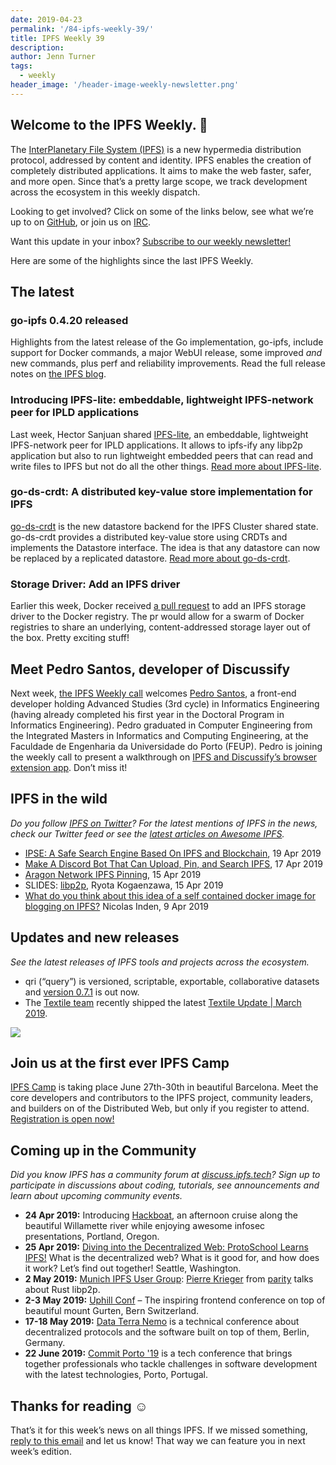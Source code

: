 ```yaml
---
date: 2019-04-23
permalink: '/84-ipfs-weekly-39/'
title: IPFS Weekly 39
description:
author: Jenn Turner
tags:
  - weekly
header_image: '/header-image-weekly-newsletter.png'
---
```


## Welcome to the IPFS Weekly. 👋

The [InterPlanetary File System (IPFS)](https://ipfs.tech/) is a new hypermedia distribution protocol, addressed by content and identity. IPFS enables the creation of completely distributed applications. It aims to make the web faster, safer, and more open. Since that’s a pretty large scope, we track development across the ecosystem in this weekly dispatch.

Looking to get involved? Click on some of the links below, see what we’re up to on [GitHub](https://github.com/ipfs), or join us on [IRC](https://riot.im/app/#/room/#ipfs:matrix.org).

Want this update in your inbox? [Subscribe to our weekly newsletter!](http://eepurl.com/gL2Pi5)

Here are some of the highlights since the last IPFS Weekly.

## The latest

### go-ipfs 0.4.20 released

Highlights from the latest release of the Go implementation, go-ipfs, include support for Docker commands, a major WebUI release, some improved _and_ new commands, plus perf and reliability improvements. Read the full release notes on [the IPFS blog](https://blog.ipfs.tech/83-go-ipfs-0-4-20/).

### Introducing IPFS-lite: embeddable, lightweight IPFS-network peer for IPLD applications

Last week, Hector Sanjuan shared [IPFS-lite](https://github.com/hsanjuan/ipfs-lite), an embeddable, lightweight IPFS-network peer for IPLD applications. It allows to ipfs-ify any libp2p application but also to run lightweight embedded peers that can read and write files to IPFS but not do all the other things. [Read more about IPFS-lite](https://discuss.ipfs.tech/t/ipfs-lite-embeddable-lightweight-ipfs-network-peer-for-ipld-applications/5237).

### go-ds-crdt: A distributed key-value store implementation for IPFS

[go-ds-crdt](https://discuss.ipfs.tech/t/go-ds-crdt-a-distributed-key-value-store-implementation-for-ipfs/5239) is the new datastore backend for the IPFS Cluster shared state. go-ds-crdt provides a distributed key-value store using CRDTs and implements the Datastore interface. The idea is that any datastore can now be replaced by a replicated datastore. [Read more about go-ds-crdt](https://github.com/ipfs/go-ds-crdt).

### Storage Driver: Add an IPFS driver

Earlier this week, Docker received [a pull request](https://github.com/docker/distribution/pull/2906) to add an IPFS storage driver to the Docker registry. The pr would allow for a swarm of Docker registries to share an underlying, content-addressed storage layer out of the box. Pretty exciting stuff!

## Meet Pedro Santos, developer of Discussify

Next week, [the IPFS Weekly call](https://github.com/ipfs/team-mgmt#-ipfs-weekly-call--formerly-known-as-ipfs-all-hands-call) welcomes [Pedro Santos](https://github.com/pedromiguelss), a front-end developer holding Advanced Studies (3rd cycle) in Informatics Engineering (having already completed his first year in the Doctoral Program in Informatics Engineering). Pedro graduated in Computer Engineering from the Integrated Masters in Informatics and Computing Engineering, at the Faculdade de Engenharia da Universidade do Porto (FEUP). Pedro is joining the weekly call to present a walkthrough on [IPFS and Discussify’s browser extension app](https://github.com/ipfs-shipyard/discussify-browser-extension). Don’t miss it!

## IPFS in the wild

_Do you follow [IPFS on Twitter](https://twitter.com/IPFSbot)? For the latest mentions of IPFS in the news, check our Twitter feed or see the [latest articles on Awesome IPFS](https://awesome.ipfs.io/categories/articles/)._

- [IPSE: A Safe Search Engine Based On IPFS and Blockchain](https://medium.com/@ipse_io/ipse-a-safe-search-engine-based-on-ipfs-and-blockchain-91b7b4644a3c), 19 Apr 2019
- [Make A Discord Bot That Can Upload, Pin, and Search IPFS](https://medium.com/@rtradetech/make-a-discord-bot-that-can-upload-pin-and-search-ipfs-7ec59c070cda), 17 Apr 2019
- [Aragon Network IPFS Pinning](https://forum.aragon.org/t/aragon-network-ipfs-pinning/824/14), 15 Apr 2019
- SLIDES: [libp2p](https://slides.com/ryotakogaenzawa/deck-a513a966-bccb-4dc0-a44a-aad0a9353d7b#/), Ryota Kogaenzawa, 15 Apr 2019
- [What do you think about this idea of a self contained docker image for blogging on IPFS?](https://twitter.com/Smashnet/status/1115627495964008449) Nicolas Inden, 9 Apr 2019

## Updates and new releases

_See the latest releases of IPFS tools and projects across the ecosystem._

- qri (“query”) is versioned, scriptable, exportable, collaborative datasets and [version 0.7.1](https://github.com/qri-io/frontend/releases/tag/v0.7.1) is out now.
- The [Textile team](https://www.textile.photos/) recently shipped the latest [Textile Update | March 2019](https://medium.com/textileio/textile-update-march-2019-5da0c1581d3e).

![](../assets/ipfs-camp-2019.png)

## Join us at the first ever IPFS Camp

[IPFS Camp](https://blog.ipfs.tech/72-ann-ipfs-camp/) is taking place June 27th-30th in beautiful Barcelona. Meet the core developers and contributors to the IPFS project, community leaders, and builders on of the Distributed Web, but only if you register to attend. [Registration is open now!](https://camp.ipfs.io/)

## Coming up in the Community

_Did you know IPFS has a community forum at [discuss.ipfs.tech](https://discuss.ipfs.tech/)? Sign up to participate in discussions about coding, tutorials, see announcements and learn about upcoming community events._

- **24 Apr 2019:** Introducing [Hackboat](https://hackboat.org/), an afternoon cruise along the beautiful Willamette river while enjoying awesome infosec presentations, Portland, Oregon.
- **25 Apr 2019:** [Diving into the Decentralized Web: ProtoSchool Learns IPFS!](https://www.meetup.com/ProtoSchool-Seattle-Learn-to-Make-the-Decentralized-Web/events/259938521) What is the decentralized web? What is it good for, and how does it work? Let’s find out together! Seattle, Washington.
- **2 May 2019:** [Munich IPFS User Group](https://www.meetup.com/de-DE/Munich-IPFS-User-Group/events/259762490/): [Pierre Krieger](https://twitter.com/tomaka17) from [parity](https://www.parity.io/) talks about Rust libp2p.
- **2-3 May 2019:** [Uphill Conf](https://uphillconf.com/) – The inspiring frontend conference on top of beautiful mount Gurten, Bern Switzerland.
- **17-18 May 2019:** [Data Terra Nemo](https://dtn.is/) is a technical conference about decentralized protocols and the software built on top of them, Berlin, Germany.
- **22 June 2019:** [Commit Porto '19](https://commitporto.com/) is a tech conference that brings together professionals who tackle challenges in software development with the latest technologies, Porto, Portugal.

## Thanks for reading ☺️

That’s it for this week’s news on all things IPFS. If we missed something, [reply to this email](mailto:newsletter@ipfs.io) and let us know! That way we can feature you in next week’s edition.
